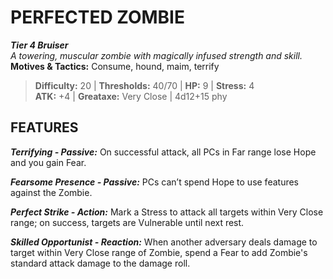 ﻿---
tier: 4
type: Bruiser
difficulty: 20
hp: 9
stress: 4
---
# PERFECTED ZOMBIE

***Tier 4 Bruiser***  
*A towering, muscular zombie with magically infused strength and skill.*  
**Motives & Tactics:** Consume, hound, maim, terrify

> **Difficulty:** 20 | **Thresholds:** 40/70 | **HP:** 9 | **Stress:** 4  
> **ATK:** +4 | **Greataxe:** Very Close | 4d12+15 phy  

## FEATURES

***Terrifying - Passive:*** On successful attack, all PCs in Far range lose Hope and you gain Fear.

***Fearsome Presence - Passive:*** PCs can’t spend Hope to use features against the Zombie.

***Perfect Strike - Action:*** Mark a Stress to attack all targets within Very Close range; on success, targets are Vulnerable until next rest.

***Skilled Opportunist - Reaction:*** When another adversary deals damage to target within Very Close range of Zombie, spend a Fear to add Zombie's standard attack damage to the damage roll.
